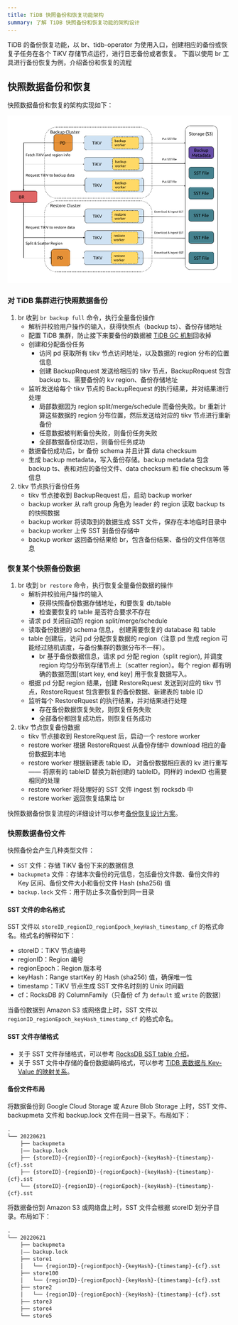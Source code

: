 ```yaml
---
title: TiDB 快照备份和恢复功能架构
summary: 了解 TiDB 快照备份和恢复功能的架构设计
---
```


TiDB 的备份恢复功能，以 br、tidb-operator 为使用入口，创建相应的备份或恢复子任务在各个 TiKV 存储节点运行，进行日志备份或者恢复。 下面以使用 br 工具进行备份恢复为例，介绍备份和恢复的流程

## 快照数据备份和恢复

快照数据备份和恢复的架构实现如下：

![BR snapshot backup and restore architecture](/media/br/br-snapshot-arch.png)

### 对 TiDB 集群进行快照数据备份

1. br 收到 `br backup full` 命令，执行全量备份操作
   - 解析并校验用户操作的输入，获得快照点（backup ts）、备份存储地址
   - 配置 TiDB 集群，防止接下来要备份的数据被 [TiDB GC 机制](/garbage-collection-overview.md)回收掉
   - 创建和分配备份任务
     - 访问 pd 获取所有 tikv 节点访问地址，以及数据的 region 分布的位置信息
     - 创建 BackupRequest 发送给相应的 tikv 节点，BackupRequest 包含 backup ts、需要备份的 kv region、备份存储地址
   - 监听发送给每个 tikv 节点的 BackupRequest 的执行结果，并对结果进行处理
     - 局部数据因为 region split/merge/schedule 而备份失败。br 重新计算这些数据的 region 分布位置，然后发送给对应的 tikv 节点进行重新备份
     - 任意数据被判断备份失败，则备份任务失败
     - 全部数据备份成功后，则备份任务成功
   - 数据备份成功后，br 备份 schema 并且计算 data checksum
   - 生成 backup metadata，写入备份存储。backup metadata 包含 backup ts、表和对应的备份文件、data checksum 和 file checksum 等信息
2. tikv 节点执行备份任务
   - tikv 节点接收到 BackupRequest 后，启动 backup worker
   - backup worker 从 raft group 角色为 leader 的 region 读取 backup ts 的快照数据
   - backup worker 将读取到的数据生成 SST 文件，保存在本地临时目录中
   - backup worker 上传 SST 到备份存储中
   - backup worker 返回备份结果给 br，包含备份结果、备份的文件信等信息

### 恢复某个快照备份数据

1. br 收到 `br restore` 命令，执行恢复全量备份数据的操作
   - 解析并校验用户操作的输入
     - 获得快照备份数据存储地址，和要恢复 db/table
     - 检查要恢复的 table 是否符合要求不存在
   - 请求 pd 关闭自动的 region split/merge/schedule
   - 读取备份数据的 schema 信息， 创建需要恢复的 database 和 table
   - table 创建后，访问 pd 分配恢复数据的 region（注意 pd 生成 region 可能经过随机调度，与备份集群的数据分布不一样）。
     - br 基于备份数据信息，请求 pd 分配 region（split region), 并调度 region 均匀分布到存储节点上（scatter region）。每个 region 都有明确的数据范围[start key, end key] 用于恢复数据写入。
   - 根据 pd 分配 region 结果，创建 RestoreRquest 发送到对应的 tikv 节点，RestoreRquest 包含要恢复的备份数据、新建表的 table ID
   - 监听每个 RestoreRquest 的执行结果，并对结果进行处理
     - 存在备份数据恢复失败，则恢复任务失败
     - 全部备份都回复成功后，则恢复任务成功
2. tikv 节点恢复备份数据
   - tikv 节点接收到 RestoreRquest 后，启动一个 restore worker
   - restore worker 根据 RestoreRquest 从备份存储中 download 相应的备份数据到本地
   - restore worker 根据新建表 table ID， 对备份数据相应表的 kv 进行重写 —— 将原有的 tableID 替换为新创建的 tableID。同样的 indexID 也需要相同的处理
   - restore worker 将处理好的 SST 文件 ingest 到 rocksdb 中
   - restore worker 返回恢复结果给 br

快照数据备份恢复流程的详细设计可以参考[备份恢复设计方案](https://github.com/pingcap/tidb/blob/master/br/docs/cn/2019-08-05-new-design-of-backup-restore.md)。

### 快照数据备份文件

快照备份会产生几种类型文件：

- `SST` 文件：存储 TiKV 备份下来的数据信息
- `backupmeta` 文件：存储本次备份的元信息，包括备份文件数、备份文件的 Key 区间、备份文件大小和备份文件 Hash (sha256) 值
- `backup.lock` 文件：用于防止多次备份到同一目录

#### SST 文件的命名格式

SST 文件以 `storeID_regionID_regionEpoch_keyHash_timestamp_cf` 的格式命名。格式名的解释如下：

- storeID：TiKV 节点编号
- regionID：Region 编号
- regionEpoch：Region 版本号
- keyHash：Range startKey 的 Hash (sha256) 值，确保唯一性
- timestamp：TiKV 节点生成 SST 文件名时刻的 Unix 时间戳
- cf：RocksDB 的 ColumnFamily（只备份 cf 为 `default` 或 `write` 的数据）

当备份数据到 Amazon S3 或网络盘上时，SST 文件以 `regionID_regionEpoch_keyHash_timestamp_cf` 的格式命名。

#### SST 文件存储格式

- 关于 SST 文件存储格式，可以参考 [RocksDB SST table 介绍](https://github.com/facebook/rocksdb/wiki/Rocksdb-BlockBasedTable-Format)。
- 关于 SST 文件中存储的备份数据编码格式，可以参考 [TiDB 表数据与 Key-Value 的映射关系](/tidb-computing.md#表数据与-key-value-的映射关系)。

#### 备份文件布局

将数据备份到 Google Cloud Storage 或 Azure Blob Storage 上时，SST 文件、 backupmeta 文件和 backup.lock 文件在同一目录下。布局如下：

```
.
└── 20220621
    ├── backupmeta
    |—— backup.lock
    ├── {storeID}-{regionID}-{regionEpoch}-{keyHash}-{timestamp}-{cf}.sst
    ├── {storeID}-{regionID}-{regionEpoch}-{keyHash}-{timestamp}-{cf}.sst
    └── {storeID}-{regionID}-{regionEpoch}-{keyHash}-{timestamp}-{cf}.sst
```

将数据备份到 Amazon S3 或网络盘上时，SST 文件会根据 storeID 划分子目录。布局如下：

```
.
└── 20220621
    ├── backupmeta
    |—— backup.lock
    ├── store1
    │   └── {regionID}-{regionEpoch}-{keyHash}-{timestamp}-{cf}.sst
    ├── store100
    │   └── {regionID}-{regionEpoch}-{keyHash}-{timestamp}-{cf}.sst
    ├── store2
    │   └── {regionID}-{regionEpoch}-{keyHash}-{timestamp}-{cf}.sst
    ├── store3
    ├── store4
    └── store5
```
